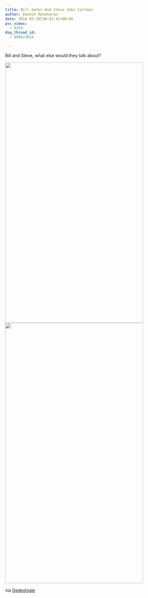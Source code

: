 ```yaml
---
title: Bill Gates And Steve Jobs Cartoon
author: Danesh Manoharan
date: 2010-05-20T10:02:41+00:00
pvc_views:
  - 6154
dsq_thread_id:
  - 890621024

---
```

Bill and Steve, what else would they talk about?

<img loading="lazy" class="alignnone size-medium wp-image-2130" title="bill-and-steve-1" src="/wp-content/uploads/2010/05/bill-and-steve-1-450x846.jpg" alt="" width="450" height="846" srcset="/wp-content/uploads/2010/05/bill-and-steve-1-450x846.jpg 450w, /wp-content/uploads/2010/05/bill-and-steve-1.jpg 466w" sizes="(max-width: 450px) 100vw, 450px" /> 

<img loading="lazy" class="alignnone size-medium wp-image-2131" title="bill-and-steve-2" src="/wp-content/uploads/2010/05/bill-and-steve-2-450x846.jpg" alt="" width="450" height="846" srcset="/wp-content/uploads/2010/05/bill-and-steve-2-450x846.jpg 450w, /wp-content/uploads/2010/05/bill-and-steve-2.jpg 466w" sizes="(max-width: 450px) 100vw, 450px" /> 

via [Geekologie][1]

 [1]: http://www.geekologie.com/2010/05/diy_bill_gates_and_steve_jobs.php